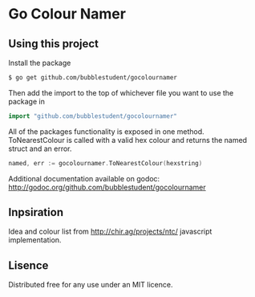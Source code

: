 Go Colour Namer
=====================

## Using this project

Install the package

```bash
$ go get github.com/bubblestudent/gocolournamer
```

Then add the import to the top of whichever file you want to use the package in

```go
import "github.com/bubblestudent/gocolournamer"
```

All of the packages functionality is exposed in one method. ToNearestColour is called with a valid hex colour and returns the named struct and an error.

```go
named, err := gocolournamer.ToNearestColour(hexstring)
```

Additional documentation available on godoc: http://godoc.org/github.com/bubblestudent/gocolournamer

## Inpsiration

Idea and colour list from http://chir.ag/projects/ntc/ javascript implementation.

## Lisence

Distributed free for any use under an MIT licence.